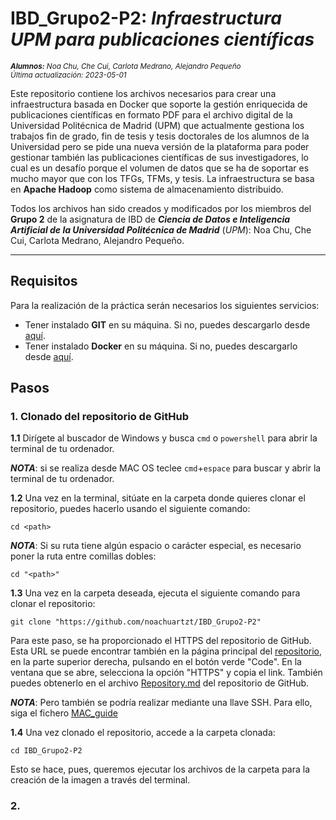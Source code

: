 # IBD_Grupo2-P2: *Infraestructura UPM para publicaciones científicas*

<i><small>**Alumnos:** Noa Chu, Che Cui, Carlota Medrano, Alejandro Pequeño<br>Última actualización: 2023-05-01</small></i></div>

Este repositorio contiene los archivos necesarios para crear una infraestructura basada en Docker que soporte la gestión enriquecida de publicaciones científicas en formato PDF para el archivo digital de la Universidad Politécnica de Madrid (UPM) que actualmente gestiona los trabajos fin de grado, fin de tesis y tesis doctorales de los alumnos de la Universidad pero se pide una nueva versión de la plataforma para poder gestionar también las publicaciones científicas de sus investigadores, lo cual es un desafío porque el volumen de datos que se ha de soportar es mucho mayor que con los TFGs, TFMs, y tesis. La infraestructura se basa en **Apache Hadoop** como sistema de almacenamiento distribuido.

Todos los archivos han sido creados y modificados por los miembros del **Grupo 2** de la asignatura de IBD de ***Ciencia de Datos e Inteligencia Artificial de la Universidad Politécnica de Madrid*** (*UPM*): Noa Chu, Che Cui, Carlota Medrano, Alejandro Pequeño.
****

## Requisitos

Para la realización de la práctica serán necesarios los siguientes servicios:

- Tener instalado **GIT** en su máquina. Si no, puedes descargarlo desde [aquí](https://git-scm.com/downloads).
- Tener instalado **Docker** en su máquina. Si no, puedes descargarlo desde [aquí](https://www.docker.com/products/docker-desktop/).

## Pasos

### 1. Clonado del repositorio de GitHub

**1.1** Dirígete al buscador de Windows y busca `cmd` o `powershell` para abrir la terminal de tu ordenador.

***NOTA***: si se realiza desde MAC OS teclee `cmd`+`espace` para buscar y abrir la terminal de tu ordenador.

**1.2** Una vez en la terminal, sitúate en la carpeta donde quieres clonar el repositorio, puedes hacerlo usando el siguiente comando: 

```
cd <path>
```

***NOTA***: Si su ruta tiene algún espacio o carácter especial, es necesario poner la ruta entre comillas dobles:

```
cd "<path>"
```

**1.3** Una vez en la carpeta deseada, ejecuta el siguiente comando para clonar el repositorio:

```
git clone "https://github.com/noachuartzt/IBD_Grupo2-P2"
```

Para este paso, se ha proporcionado el HTTPS del repositorio de GitHub. Esta URL se puede encontrar también en la página principal del [repositorio](https://github.com/noachuartzt/IBD_Grupo2-P2), en la parte superior derecha, pulsando en el botón verde "Code". En la ventana que se abre, selecciona la opción "HTTPS" y copia el link. También puedes obtenerlo en el archivo [Repository.md](Repository.md) del repositorio de GitHub.

***NOTA***: Pero también se podría realizar mediante una llave SSH. Para ello, siga el fichero [MAC_guide](MAC_guide.md)

**1.4** Una vez clonado el repositorio, accede a la carpeta clonada:

```
cd IBD_Grupo2-P2 
```

Esto se hace, pues, queremos ejecutar los archivos de la carpeta para la creación de la imagen a través del terminal.

### 2. 
